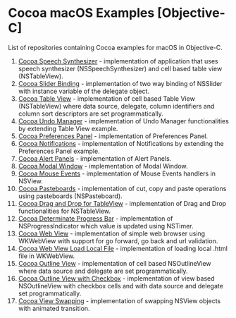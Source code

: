 # Cocoa macOS Examples [Objective-C]

List of repositories containing Cocoa examples for macOS in Objective-C.

1. [Cocoa Speech Synthesizer](https://github.com/NikolaGrujic91/Cocoa-macOS-Speech-Synthesizer) - implementation of application that uses speech synthesizer (NSSpeechSynthesizer) and cell based table view (NSTableView).
2. [Cocoa Slider Binding](https://github.com/NikolaGrujic91/Cocoa-macOS-Slider-Binding) - implementation of two way binding of NSSlider with instance variable of the delegate object.
3. [Cocoa Table View](https://github.com/NikolaGrujic91/Cocoa-macOS-Table-View) - implementation of cell based Table View (NSTableView) where data source, delegate, column identifiers and column sort descriptors are set programmatically.
4. [Cocoa Undo Manager](https://github.com/NikolaGrujic91/Cocoa-macOS-Undo-Manager) - implementation of Undo Manager functionalities by extending Table View example.
5. [Cocoa Preferences Panel](https://github.com/NikolaGrujic91/Cocoa-macOS-Preferences-Panel) - implementation of Preferences Panel.
6. [Cocoa Notifications](https://github.com/NikolaGrujic91/Cocoa-macOS-Notifications) - implementation of Notifications by extending the Preferences Panel example.
7. [Cocoa Alert Panels](https://github.com/NikolaGrujic91/Cocoa-macOS-Alert-Panels) - implementation of Alert Panels.
8. [Cocoa Modal Window](https://github.com/NikolaGrujic91/Cocoa-macOS-Modal-Window) - implementation of Modal Window.
9. [Cocoa Mouse Events](https://github.com/NikolaGrujic91/Cocoa-macOS-Mouse-Events) - implementation of Mouse Events handlers in NSView.
10. [Cocoa Pasteboards](https://github.com/NikolaGrujic91/Cocoa-macOS-Pasteboards) - implementation of cut, copy and paste operations using pasteboards (NSPasteboard).
11. [Cocoa Drag and Drop for TableView](https://github.com/NikolaGrujic91/Cocoa-macOS-Drag-and-Drop-Table-View) - implementation of Drag and Drop functionalities for NSTableView.
12. [Cocoa Determinate Progress Bar](https://github.com/NikolaGrujic91/Cocoa-macOS-Determinate-Progress-Bar) - implementation of NSProgressIndicator which value is updated using NSTimer.
13. [Cocoa Web View](https://github.com/NikolaGrujic91/Cocoa-macOS-Web-View) -  implementation of simple web browser using WKWebView with support for go forward, go back and url validation.
14. [Cocoa Web View Load Local File](https://github.com/NikolaGrujic91/Cocoa-macOS-Web-View-Load-Local-File) - implementation of loading local .html file in WKWebView.
15. [Cocoa Outline View](https://github.com/NikolaGrujic91/Cocoa-macOS-Outline-View) - implementation of cell based NSOutlineView where data source and delegate are set programmatically.
16. [Cocoa Outline View with Checkbox](https://github.com/NikolaGrujic91/Cocoa-macOS-Outline-View-Checkbox) - implementation of view based NSOutlineView with checkbox cells and with data source and delegate set programmatically.
17. [Cocoa View Swapping](https://github.com/NikolaGrujic91/Cocoa-macOS-View-Swapping) - implementation of swapping NSView objects with animated transition.